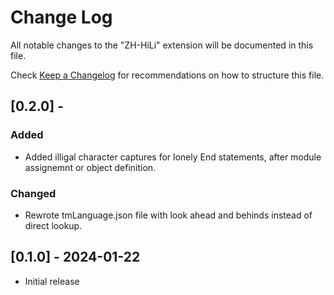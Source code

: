 # Change Log

All notable changes to the "ZH-HiLi" extension will be documented in this file.

Check [Keep a Changelog](http://keepachangelog.com/) for recommendations on how to structure this file.

## [0.2.0] - 

### Added
- Added illigal character captures for lonely End statements, after module assignemnt or object definition. 

### Changed
- Rewrote tmLanguage.json file with look ahead and behinds instead of direct lookup.

## [0.1.0] - 2024-01-22

- Initial release